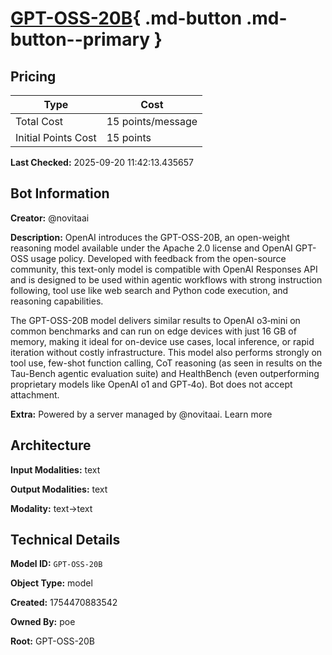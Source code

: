 # [GPT-OSS-20B](https://poe.com/GPT-OSS-20B){ .md-button .md-button--primary }

## Pricing

| Type | Cost |
|------|------|
| Total Cost | 15 points/message |
| Initial Points Cost | 15 points |

**Last Checked:** 2025-09-20 11:42:13.435657


## Bot Information

**Creator:** @novitaai

**Description:** OpenAI introduces the GPT-OSS-20B, an open-weight reasoning model available under the Apache 2.0 license and OpenAI GPT-OSS usage policy. Developed with feedback from the open-source community, this text-only model is compatible with OpenAI Responses API and is designed to be used within agentic workflows with strong instruction following, tool use like web search and Python code execution, and reasoning capabilities.

The GPT-OSS-20B model delivers similar results to OpenAI o3‑mini on common benchmarks and can run on edge devices with just 16 GB of memory, making it ideal for on-device use cases, local inference, or rapid iteration without costly infrastructure. This model also performs strongly on tool use, few-shot function calling, CoT reasoning (as seen in results on the Tau-Bench agentic evaluation suite) and HealthBench (even outperforming proprietary models like OpenAI o1 and GPT‑4o). Bot does not accept attachment.

**Extra:** Powered by a server managed by @novitaai. Learn more


## Architecture

**Input Modalities:** text

**Output Modalities:** text

**Modality:** text->text


## Technical Details

**Model ID:** `GPT-OSS-20B`

**Object Type:** model

**Created:** 1754470883542

**Owned By:** poe

**Root:** GPT-OSS-20B
